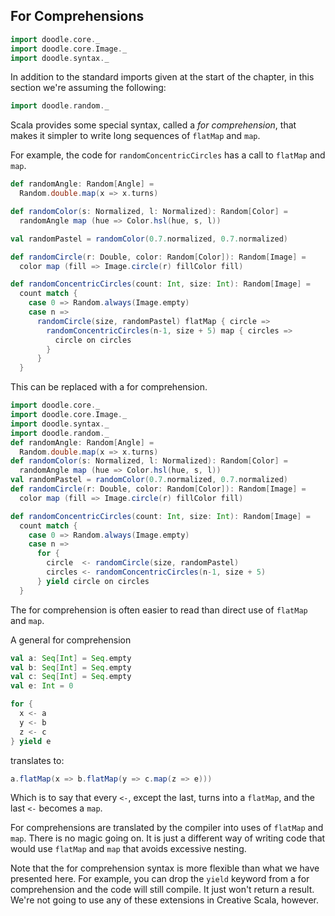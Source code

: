 ## For Comprehensions

```scala mdoc:invisible
import doodle.core._
import doodle.core.Image._
import doodle.syntax._
```

<div class="callout callout-info">
In addition to the standard imports given at the start of the chapter, in this section we're assuming the following:

```scala mdoc:silent
import doodle.random._
```
</div>

Scala provides some special syntax, called a *for comprehension*, that makes it simpler to write long sequences of `flatMap` and `map`.

For example, the code for `randomConcentricCircles` has a call to `flatMap` and `map`.

```scala mdoc:invisible
def randomAngle: Random[Angle] =
  Random.double.map(x => x.turns)

def randomColor(s: Normalized, l: Normalized): Random[Color] =
  randomAngle map (hue => Color.hsl(hue, s, l))

val randomPastel = randomColor(0.7.normalized, 0.7.normalized)

def randomCircle(r: Double, color: Random[Color]): Random[Image] =
  color map (fill => Image.circle(r) fillColor fill)
```

```scala mdoc:silent
def randomConcentricCircles(count: Int, size: Int): Random[Image] =
  count match {
    case 0 => Random.always(Image.empty)
    case n => 
      randomCircle(size, randomPastel) flatMap { circle =>
        randomConcentricCircles(n-1, size + 5) map { circles =>
          circle on circles
        }
      }
  }
```

This can be replaced with a for comprehension.

```scala mdoc:reset:invisible
import doodle.core._
import doodle.core.Image._
import doodle.syntax._
import doodle.random._
def randomAngle: Random[Angle] =
  Random.double.map(x => x.turns)
def randomColor(s: Normalized, l: Normalized): Random[Color] =
  randomAngle map (hue => Color.hsl(hue, s, l))
val randomPastel = randomColor(0.7.normalized, 0.7.normalized)
def randomCircle(r: Double, color: Random[Color]): Random[Image] =
  color map (fill => Image.circle(r) fillColor fill)
```
```scala mdoc:silent
def randomConcentricCircles(count: Int, size: Int): Random[Image] =
  count match {
    case 0 => Random.always(Image.empty)
    case n => 
      for {
        circle  <- randomCircle(size, randomPastel) 
        circles <- randomConcentricCircles(n-1, size + 5)
      } yield circle on circles 
  }
```

The for comprehension is often easier to read than direct use of `flatMap` and `map`.

A general for comprehension

```scala mdoc:invisible
val a: Seq[Int] = Seq.empty
val b: Seq[Int] = Seq.empty
val c: Seq[Int] = Seq.empty
val e: Int = 0
```

```scala mdoc:silent
for {
  x <- a
  y <- b
  z <- c
} yield e
```

translates to:

```scala mdoc:silent
a.flatMap(x => b.flatMap(y => c.map(z => e)))
```

Which is to say that every `<-`, except the last, turns into a `flatMap`, and the last `<-` becomes a `map`.

For comprehensions are translated by the compiler into uses of `flatMap` and `map`.
There is no magic going on. 
It is just a different way of writing code that would use `flatMap` and `map` that avoids excessive nesting.

Note that the for comprehension syntax is more flexible than what we have presented here.
For example, you can drop the `yield` keyword from a for comprehension and the code will still compile.
It just won't return a result.
We're not going to use any of these extensions in Creative Scala, however.
